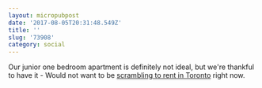 ```yaml
---
layout: micropubpost
date: '2017-08-05T20:31:48.549Z'
title: ''
slug: '73908'
category: social
---
```

Our junior one bedroom apartment is definitely not ideal, but we&#39;re thankful to have it - Would not want to be [scrambling to rent in Toronto](https://www.thestar.com/business/2017/08/02/as-toronto-rents-near-brooklyn-level-prices-tenants-grow-desperate.html) right now.
